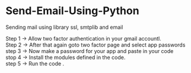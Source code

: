 # Send-Email-Using-Python
Sending mail using library ssl, smtplib and email <br>

Step 1 -> Allow two factor authentication in your gmail accountl.         <br>
Step 2 -> After that again goto two factor page and select app passwords  <br>
step 3 -> Now make a password for your app and paste in your  code  <br>
stop 4 -> Install the modules defined in the code. <br>
step 5 -> Run the code .  <br>

